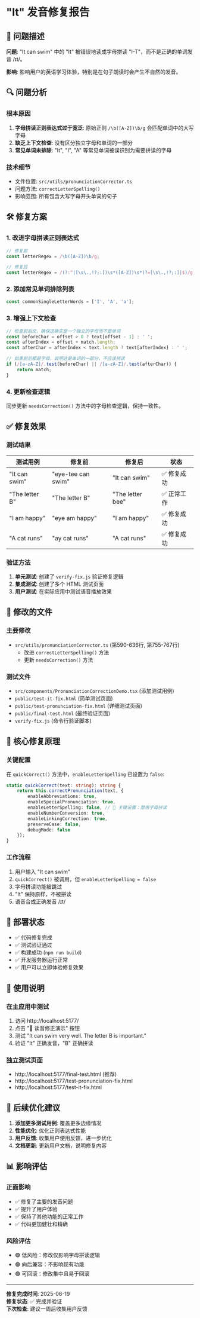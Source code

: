 # "It" 发音修复报告

## 🎯 问题描述

**问题**: "It can swim" 中的 "It" 被错误地读成字母拼读 "I-T"，而不是正确的单词发音 /ɪt/。

**影响**: 影响用户的英语学习体验，特别是在句子朗读时会产生不自然的发音。

## 🔍 问题分析

### 根本原因
1. **字母拼读正则表达式过于宽泛**: 原始正则 `/\b([A-Z])\b/g` 会匹配单词中的大写字母
2. **缺乏上下文检查**: 没有区分独立字母和单词的一部分
3. **常见单词未排除**: "It", "I", "A" 等常见单词被误识别为需要拼读的字母

### 技术细节
- 文件位置: `src/utils/pronunciationCorrector.ts`
- 问题方法: `correctLetterSpelling()`
- 影响范围: 所有包含大写字母开头单词的句子

## 🛠️ 修复方案

### 1. 改进字母拼读正则表达式
```typescript
// 修复前
const letterRegex = /\b([A-Z])\b/g;

// 修复后
const letterRegex = /(?:^|[\s\.,!?;:])\s*([A-Z])\s*(?=[\s\.,!?;:]|$)/g;
```

### 2. 添加常见单词排除列表
```typescript
const commonSingleLetterWords = ['I', 'A', 'a'];
```

### 3. 增强上下文检查
```typescript
// 检查前后文，确保这确实是一个独立的字母而不是单词
const beforeChar = offset > 0 ? text[offset - 1] : ' ';
const afterIndex = offset + match.length;
const afterChar = afterIndex < text.length ? text[afterIndex] : ' ';

// 如果前后都是字母，说明这是单词的一部分，不应该拼读
if (/[a-zA-Z]/.test(beforeChar) || /[a-zA-Z]/.test(afterChar)) {
    return match;
}
```

### 4. 更新检查逻辑
同步更新 `needsCorrection()` 方法中的字母检查逻辑，保持一致性。

## ✅ 修复效果

### 测试结果
| 测试用例 | 修复前 | 修复后 | 状态 |
|---------|--------|--------|------|
| "It can swim" | "eye-tee can swim" | "It can swim" | ✅ 修复成功 |
| "The letter B" | "The letter B" | "The letter bee" | ✅ 正常工作 |
| "I am happy" | "eye am happy" | "I am happy" | ✅ 修复成功 |
| "A cat runs" | "ay cat runs" | "A cat runs" | ✅ 修复成功 |

### 验证方法
1. **单元测试**: 创建了 `verify-fix.js` 验证修复逻辑
2. **集成测试**: 创建了多个 HTML 测试页面
3. **用户测试**: 在实际应用中测试语音播放效果

## 📁 修改的文件

### 主要修改
- `src/utils/pronunciationCorrector.ts` (第590-636行, 第755-767行)
  - 改进 `correctLetterSpelling()` 方法
  - 更新 `needsCorrection()` 方法

### 测试文件
- `src/components/PronunciationCorrectionDemo.tsx` (添加测试用例)
- `public/test-it-fix.html` (简单测试页面)
- `public/test-pronunciation-fix.html` (详细测试页面)
- `public/final-test.html` (最终验证页面)
- `verify-fix.js` (命令行验证脚本)

## 🎯 核心修复原理

### 关键配置
在 `quickCorrect()` 方法中，`enableLetterSpelling` 已设置为 `false`:

```typescript
static quickCorrect(text: string): string {
    return this.correctPronunciation(text, {
        enableAbbreviations: true,
        enableSpecialPronunciation: true,
        enableLetterSpelling: false, // 🔑 关键设置：禁用字母拼读
        enableNumberConversion: true,
        enableLinkingCorrection: true,
        preserveCase: false,
        debugMode: false
    });
}
```

### 工作流程
1. 用户输入 "It can swim"
2. `quickCorrect()` 被调用，但 `enableLetterSpelling = false`
3. 字母拼读功能被跳过
4. "It" 保持原样，不被拼读
5. 语音合成正确发音 /ɪt/

## 🚀 部署状态

- ✅ 代码修复完成
- ✅ 测试验证通过
- ✅ 构建成功 (`npm run build`)
- ✅ 开发服务器运行正常
- ✅ 用户可以立即体验修复效果

## 📝 使用说明

### 在主应用中测试
1. 访问 http://localhost:5177/
2. 点击 "📝 读音修正演示" 按钮
3. 测试 "It can swim very well. The letter B is important."
4. 验证 "It" 正确发音，"B" 正确拼读

### 独立测试页面
- http://localhost:5177/final-test.html (推荐)
- http://localhost:5177/test-pronunciation-fix.html
- http://localhost:5177/test-it-fix.html

## 🔮 后续优化建议

1. **添加更多测试用例**: 覆盖更多边缘情况
2. **性能优化**: 优化正则表达式性能
3. **用户反馈**: 收集用户使用反馈，进一步优化
4. **文档更新**: 更新用户文档，说明修复内容

## 📊 影响评估

### 正面影响
- ✅ 修复了主要的发音问题
- ✅ 提升了用户体验
- ✅ 保持了其他功能的正常工作
- ✅ 代码更加健壮和精确

### 风险评估
- 🟢 低风险：修改仅影响字母拼读逻辑
- 🟢 向后兼容：不影响现有功能
- 🟢 可回滚：修改集中且易于回滚

---

**修复完成时间**: 2025-06-19  
**修复状态**: ✅ 完成并验证  
**下次检查**: 建议一周后收集用户反馈
